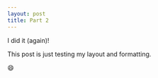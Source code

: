 ```yaml
---
layout: post
title: Part 2
---
```


I did it (again)!

This post is just testing my layout and formatting.

:smile: